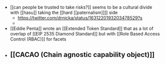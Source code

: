 - [[can people be trusted to take risks?]] seems to be a cultural divide with [[hasu]] taking the [[hard [[paternalism]]]] side
    - https://twitter.com/drnicka/status/1631220193203478529?s
    - 
- [[Eddie Penta]] wrote an [[Extended Token Standard]] that as a lot of overlap of [[EIP 2535 Diamond Standard]] but with [[Role Based Access Control (RBAC)]] for facets
- [[CACAO (Chain agnostic capability object)]]
    - 
